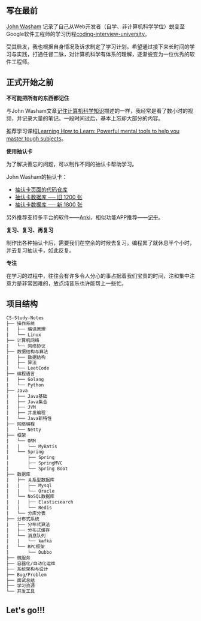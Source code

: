 ## 写在最前

[John Washam](https://startupnextdoor.com/author/john/) 记录了自己从Web开发者（自学、非计算机科学学位）蜕变至 Google软件工程师的学习历程[coding-interview-university](https://github.com/jwasham/coding-interview-university)。

受其启发，我也根据自身情况及诉求制定了学习计划。希望通过接下来长时间的学习与实践，打通任督二脉，对计算机科学有体系的理解，逐渐蜕变为一位优秀的软件工程师。

## 正式开始之前

**不可能把所有的东西都记住**

与John Washam文章[记住计算机科学知识](https://startupnextdoor.com/retaining-computer-science-knowledge/)描述的一样，我经常是看了数小时的视频，并记录大量的笔记。一段时间过后，基本上忘却大部分的内容。

推荐学习课程[Learning How to Learn: Powerful mental tools to help you master tough subjects](https://www.coursera.org/learn/learning-how-to-learn)。

**使用抽认卡**

为了解决善忘的问题，可以制作不同的抽认卡帮助学习。

John Washam的抽认卡：

- [抽认卡页面的代码仓库](https://github.com/jwasham/computer-science-flash-cards)
- [抽认卡数据库 ── 旧 1200 张](https://github.com/jwasham/computer-science-flash-cards/blob/master/cards-jwasham.db)
- [抽认卡数据库 ── 新 1800 张](https://github.com/jwasham/computer-science-flash-cards/blob/master/cards-jwasham-extreme.db)

另外推荐支持多平台的软件——[Anki](http://ankisrs.net/)，相似功能APP推荐——[记乎](http://www.geefoo.cn/)。

**复习、复习、再复习**

制作出各种抽认卡后，需要我们在空余的时候去复习。编程累了就休息半个小时，并去复习抽认卡，如此反复。

**专注**

在学习的过程中，往往会有许多令人分心的事占据着我们宝贵的时间，注和集中注意力是非常困难的，放点纯音乐也许能帮上一些忙。

## 项目结构

```html
CS-Study-Notes
├── 操作系统
|   ├── 编译原理
|   └── Linux
├── 计算机网络
|   └── 网络协议
├── 数据结构与算法
|   ├── 数据结构
|   ├── 算法
|   └── LeetCode
├── 编程语言
|   ├── Golang
|   └── Python
├── Java
|   ├── Java基础
|   ├── Java集合
|   ├── JVM
|   ├── 并发编程
|   └── Java新特性
├── 网络编程
|   └── Netty
├── 框架
|   └── ORM
|   |   └── MyBatis
|   └── Spring
|       ├── Spring 
|       ├── SpringMVC 
|       └── Spring Boot
├── 数据库
|   ├── 关系型数据库
|   |   ├── Mysql
|   |   └── Oracle
|   └── NoSQL数据库
|   |   ├── Elasticsearch
|   |   └── Redis
|   └── 分库分表
├── 分布式系统
|   ├── 分布式算法
|   ├── 分布式缓存
|   └── 消息队列
|   |   └── kafka
|   └── RPC框架 
|       └── Dubbo
├── 微服务
├── 容器化/自动化运维
├── 系统架构与设计
├── Bug/Problem
├── 面试总结
├── 学习资源
└── 开发工具
```

## Let's go!!!
